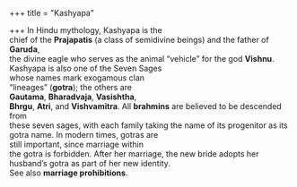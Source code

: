 +++
title = "Kashyapa"

+++
In Hindu mythology, Kashyapa is the  
chief of the **Prajapatis** (a class of semidivine beings) and the father of **Garuda**,  
the divine eagle who serves as the animal “vehicle” for the god **Vishnu**.  
Kashyapa is also one of the Seven Sages  
whose names mark exogamous clan  
“lineages” (**gotra**); the others are  
**Gautama**, **Bharadvaja**, **Vasishtha**,  
**Bhrgu**, **Atri**, and **Vishvamitra**. All **brahmins** are believed to be descended from  
these seven sages, with each family taking the name of its progenitor as its  
gotra name. In modern times, gotras are  
still important, since marriage within  
the gotra is forbidden. After her marriage, the new bride adopts her husband’s gotra as part of her new identity.  
See also **marriage prohibitions**.